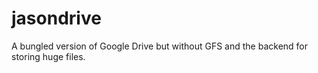 # jasondrive
A bungled version of Google Drive but without GFS and the backend for storing huge files.
